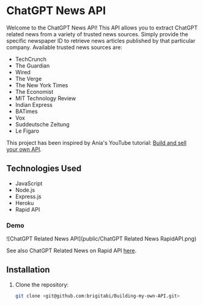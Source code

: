 # ChatGPT News API

Welcome to the ChatGPT News API! This API allows you to extract ChatGPT related news from a variety of trusted news sources. Simply provide the specific newspaper ID to retrieve news articles published by that particular company. Available trusted news sources are: 
- TechCrunch
- The Guardian
- Wired
- The Verge
- The New York Times
- The Economist
- MIT Technology Review
- Indian Express
- BATimes
- Vox
- Suddeutsche Zeitung
- Le Figaro

This project has been inspired by Ania's YouTube tutorial: [Build and sell your own API](https://www.youtube.com/watch?v=GK4Pl-GmPHk&t=2). 

## Technologies Used

- JavaScript
- Node.js
- Express.js
- Heroku
- Rapid API

### Demo 

![ChatGPT Related News API](public/ChatGPT Related News RapidAPI.png)

See also ChatGPT Related News on Rapid API [here](https://rapidapi.com/brigitabizjak05/api/chatgpt-related-news/).
## Installation

1. Clone the repository:
   ```bash
   git clone <git@github.com:brigitabi/Building-my-own-API.git>
